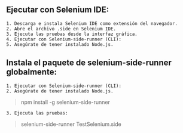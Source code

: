 ## Ejecutar con Selenium IDE:
    1. Descarga e instala Selenium IDE como extensión del navegador.
    2. Abre el archivo .side en Selenium IDE.
    3. Ejecuta las pruebas desde la interfaz gráfica.
    4. Ejecutar con Selenium-side-runner (CLI):
    5. Asegúrate de tener instalado Node.js.

## Instala el paquete de selenium-side-runner globalmente:
    1. Ejecutar con Selenium-side-runner (CLI):
    2. Asegúrate de tener instalado Node.js.

> npm install -g selenium-side-runner

    3. Ejecuta las pruebas:

> selenium-side-runner TestSelenium.side
